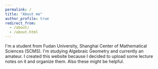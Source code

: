 ```yaml
---
permalink: /
title: "About me"
author_profile: true
redirect_from: 
  - /about/
  - /about.html
---
```


I'm a student from Fudan University, Shanghai Center of Mathematical Sciences (SCMS). I'm studying Algebraic Geometry and currently an amateur. I created this website because I decided to upload some lecture notes on it and organize them.
Also these might be helpful.

